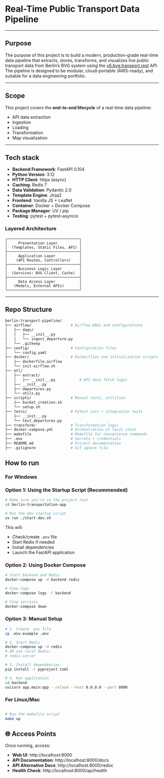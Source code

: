 # Real-Time Public Transport Data Pipeline

---

## Purpose

The purpose of this project is to build a modern, production-grade real-time data pipeline that extracts, stores, transforms, and visualizes live public transport data from Berlin’s BVG system using the [v6.bvg.transport.rest](https://v6.bvg.transport.rest) API. The pipeline is designed to be modular, cloud-portable (AWS-ready), and suitable for a data engineering portfolio.

---

## Scope

This project covers the **end-to-end lifecycle** of a real-time data pipeline:
- API data extraction
- Ingestion
- Loading
- Transformation
- Map visualization

---

## Tech stack

- **Backend Framework**: FastAPI 0.104
- **Python Version**: 3.12
- **HTTP Client**: httpx (async)
- **Caching**: Redis 7
- **Data Validation**: Pydantic 2.0
- **Template Engine**: Jinja2
- **Frontend**: Vanilla JS + Leaflet
- **Container**: Docker + Docker Compose
- **Package Manager**: UV / pip
- **Testing**: pytest + pytest-asyncio


### Layered Architecture

```
┌─────────────────────────────────┐
│     Presentation Layer          │
│  (Templates, Static Files, API) │
├─────────────────────────────────┤
│     Application Layer           │
│    (API Routes, Controllers)    │
├─────────────────────────────────┤
│     Business Logic Layer        │
│  (Services: BVG Client, Cache)  │
├─────────────────────────────────┤
│     Data Access Layer           │
│   (Models, External APIs)       │
└─────────────────────────────────┘
```
---

## Repo Structure

```bash
berlin-transport-pipeline/
├── airflow/                  # Airflow DAGs and configurations
│   ├── dags/
│   │   ├── __init__.py
│   │   └── ingest_departure.py
│   └── .gitkeep
├── config/                   # Configuration files
│   └── config.yaml
├── docker/                   # Dockerfiles and initialization scripts
│   ├── dockerfile.airflow
│   └── init-airflow.sh
├── etl/
│   ├── extract/
│   │   ├── __init__.py           # API data fetch logic
│   ├── __init__.py
│   ├── departures.py
│   └── utils.py
├── scripts/                  # Manual tests, utilities
│   ├── bucket_creation.sh
│   └── setup.sh
├── tests/                    # Pytest unit + integration tests
│   ├── __init__.py
│   └── test_departures.py
├── transform/                # Transformation logic
├── docker-compose.yml        # Orchestration of local stack
├── makefile                  # Makefile for convenience commands
├── .env                      # Secrets + credentials
├── README.md                 # Project documentation
├── .gitignore                # Git ignore file
```

## How to run

### For Windows

### Option 1: Using the Startup Script (Recommended)

```bash
# Make sure you're in the project root
cd berlin-transportation-app

# Run the dev startup script
uv run ./start-dev.sh
```

This will:
- Check/create `.env` file
- Start Redis if needed
- Install dependencies
- Launch the FastAPI application

### Option 2: Using Docker Compose

```bash
# Start backend and Redis
docker-compose up -d backend redis

# View logs
docker-compose logs -f backend

# Stop services
docker-compose down
```

### Option 3: Manual Setup

```bash
# 1. Create .env file
cp .env.example .env

# 2. Start Redis
docker-compose up -d redis
# OR use local Redis:
# redis-server

# 3. Install dependencies
pip install -r pyproject.toml

# 4. Run application
cd backend
uvicorn app.main:app --reload --host 0.0.0.0 --port 8000
```

### For Linux/Mac
```bash

# Run the makefile script
make up
```

## 🌐 Access Points

Once running, access:

- **Web UI**: http://localhost:8000
- **API Documentation**: http://localhost:8000/docs
- **API Alternative Docs**: http://localhost:8000/redoc
- **Health Check**: http://localhost:8000/api/health